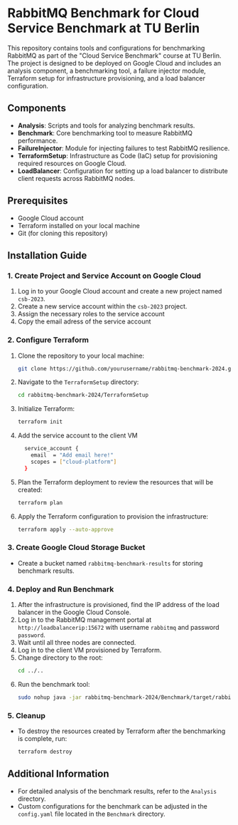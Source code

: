 # RabbitMQ Benchmark for Cloud Service Benchmark at TU Berlin

This repository contains tools and configurations for benchmarking RabbitMQ as part of the "Cloud Service Benchmark" course at TU Berlin. The project is designed to be deployed on Google Cloud and includes an analysis component, a benchmarking tool, a failure injector module, Terraform setup for infrastructure provisioning, and a load balancer configuration.

## Components

- **Analysis**: Scripts and tools for analyzing benchmark results.
- **Benchmark**: Core benchmarking tool to measure RabbitMQ performance.
- **FailureInjector**: Module for injecting failures to test RabbitMQ resilience.
- **TerraformSetup**: Infrastructure as Code (IaC) setup for provisioning required resources on Google Cloud.
- **LoadBalancer**: Configuration for setting up a load balancer to distribute client requests across RabbitMQ nodes.

## Prerequisites

- Google Cloud account
- Terraform installed on your local machine
- Git (for cloning this repository)

## Installation Guide

### 1. Create Project and Service Account on Google Cloud

1. Log in to your Google Cloud account and create a new project named `csb-2023`.
2. Create a new service account within the `csb-2023` project.
3. Assign the necessary roles to the service account
4. Copy the email adress of the service account

### 2. Configure Terraform

1. Clone the repository to your local machine:
    ```sh
    git clone https://github.com/yourusername/rabbitmq-benchmark-2024.git
    ```
2. Navigate to the `TerraformSetup` directory:
    ```sh
    cd rabbitmq-benchmark-2024/TerraformSetup
    ```
3. Initialize Terraform:
    ```sh
    terraform init
    ```
4. Add the service account to the client VM
    ```sh
      service_account {
        email  = "Add email here!"
        scopes = ["cloud-platform"]
      }
    ```
6. Plan the Terraform deployment to review the resources that will be created:
    ```sh
    terraform plan
    ```
7. Apply the Terraform configuration to provision the infrastructure:
    ```sh
    terraform apply --auto-approve
    ```

### 3. Create Google Cloud Storage Bucket

- Create a bucket named `rabbitmq-benchmark-results` for storing benchmark results.

### 4. Deploy and Run Benchmark

1. After the infrastructure is provisioned, find the IP address of the load balancer in the Google Cloud Console.
2. Log in to the RabbitMQ management portal at `http://loadbalancerip:15672` with username `rabbitmq` and password `password`.
3. Wait until all three nodes are connected.
4. Log in to the client VM provisioned by Terraform.
5. Change directory to the root:
    ```sh
    cd ../..
    ```
6. Run the benchmark tool:
    ```sh
    sudo nohup java -jar rabbitmq-benchmark-2024/Benchmark/target/rabbitmq-benchmark-1.0.0-jar-with-dependencies.jar rabbitmq-benchmark-2024/Benchmark/config.yaml &
    ```

### 5. Cleanup

- To destroy the resources created by Terraform after the benchmarking is complete, run:
    ```sh
    terraform destroy
    ```

## Additional Information

- For detailed analysis of the benchmark results, refer to the `Analysis` directory.
- Custom configurations for the benchmark can be adjusted in the `config.yaml` file located in the `Benchmark` directory.
